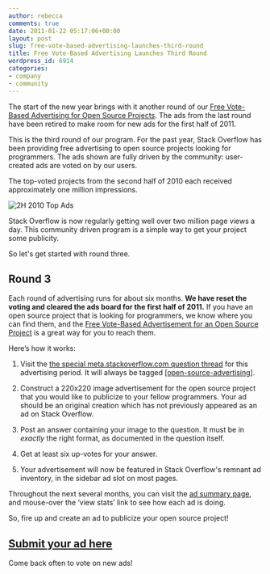 ```yaml
---
author: rebecca
comments: true
date: 2011-01-22 05:17:06+00:00
layout: post
slug: free-vote-based-advertising-launches-third-round
title: Free Vote-Based Advertising Launches Third Round
wordpress_id: 6914
categories:
- company
- community
---
```


The start of the new year brings with it another round of our [Free Vote-Based Advertising for Open Source Projects](http://blog.stackoverflow.com/2009/12/free-vote-based-advertising-for-open-source-projects/).  The ads from the last round have been retired to make room for new ads for the first half of 2011.

This is the third round of our program.  For the past year, Stack Overflow has been providing free advertising to open source projects looking for programmers.  The ads shown are fully driven by the community:  user-created ads are voted on by our users.

The top-voted projects from the second half of 2010 each received approximately one million impressions.

![2H 2010 Top Ads](/blog/images/wordpress/2h2010_ads.png)

Stack Overflow is now regularly getting well over two million page views a day.  This community driven program is a simple way to get your project some publicity.

So let's get started with round three.


## Round 3


Each round of advertising runs for about six months.  **We have reset the voting and cleared the ads board for the first half of 2011.** If you have an open source project that is looking for programmers, we know where you can find them, and the [Free Vote-Based Advertisement for an Open Source Project](http://blog.stackoverflow.com/2009/12/free-vote-based-advertising-for-open-source-projects/) is a great way for you to reach them.

Here’s how it works:



	
  1. Visit the [the special meta.stackoverflow.com question thread](http://meta.stackoverflow.com/questions/74983/open-source-advertising-sidebar-1h-2011) for this advertising period.  It will always be tagged [[open-source-advertising]](http://meta.stackoverflow.com/questions/tagged/open-source-advertising).

	
  2. Construct a 220x220 image advertisement for the open source project that you would like to publicize to your fellow programmers.  Your ad should be an original creation which has not previously appeared as an ad on Stack Overflow.

	
  3. Post an answer containing your image to the question.  It must be in _exactly_ the right format, as documented in the question itself.

	
  4. Get at least six up-votes for your answer.

	
  5. Your advertisement will now be featured in Stack Overflow's remnant ad inventory, in the sidebar ad slot on most pages.


Throughout the next several months, you can visit the [ad summary page](http://rads.stackoverflow.com/ossads/all), and mouse-over the ‘view stats’ link to see how each ad is doing.

So, fire up _<insert your preferred image manipulation program>_ and create an ad to publicize your open source project!


## [Submit your ad here](http://meta.stackoverflow.com/questions/74983/open-source-advertising-sidebar-1h-2011)


Come back often to vote on new ads!

